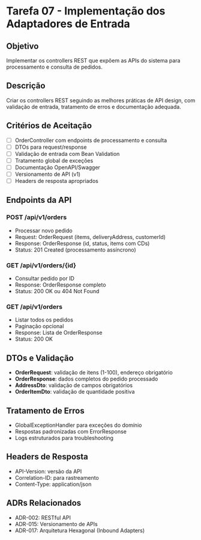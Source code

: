 # Tarefa 07 - Implementação dos Adaptadores de Entrada

## Objetivo

Implementar os controllers REST que expõem as APIs do sistema para processamento e consulta de pedidos.

## Descrição

Criar os controllers REST seguindo as melhores práticas de API design, com validação de entrada, tratamento de erros e documentação adequada.

## Critérios de Aceitação

- [ ] OrderController com endpoints de processamento e consulta
- [ ] DTOs para request/response
- [ ] Validação de entrada com Bean Validation
- [ ] Tratamento global de exceções
- [ ] Documentação OpenAPI/Swagger
- [ ] Versionamento de API (v1)
- [ ] Headers de resposta apropriados

## Endpoints da API

### POST /api/v1/orders

- Processar novo pedido
- Request: OrderRequest (items, deliveryAddress, customerId)
- Response: OrderResponse (id, status, items com CDs)
- Status: 201 Created (processamento assíncrono)

### GET /api/v1/orders/{id}

- Consultar pedido por ID
- Response: OrderResponse completo
- Status: 200 OK ou 404 Not Found

### GET /api/v1/orders

- Listar todos os pedidos
- Paginação opcional
- Response: Lista de OrderResponse
- Status: 200 OK

## DTOs e Validação

- **OrderRequest**: validação de itens (1-100), endereço obrigatório
- **OrderResponse**: dados completos do pedido processado
- **AddressDto**: validação de campos obrigatórios
- **OrderItemDto**: validação de quantidade positiva

## Tratamento de Erros

- GlobalExceptionHandler para exceções do domínio
- Respostas padronizadas com ErrorResponse
- Logs estruturados para troubleshooting

## Headers de Resposta

- API-Version: versão da API
- Correlation-ID: para rastreamento
- Content-Type: application/json

## ADRs Relacionados

- ADR-002: RESTful API
- ADR-015: Versionamento de APIs
- ADR-017: Arquitetura Hexagonal (Inbound Adapters)

